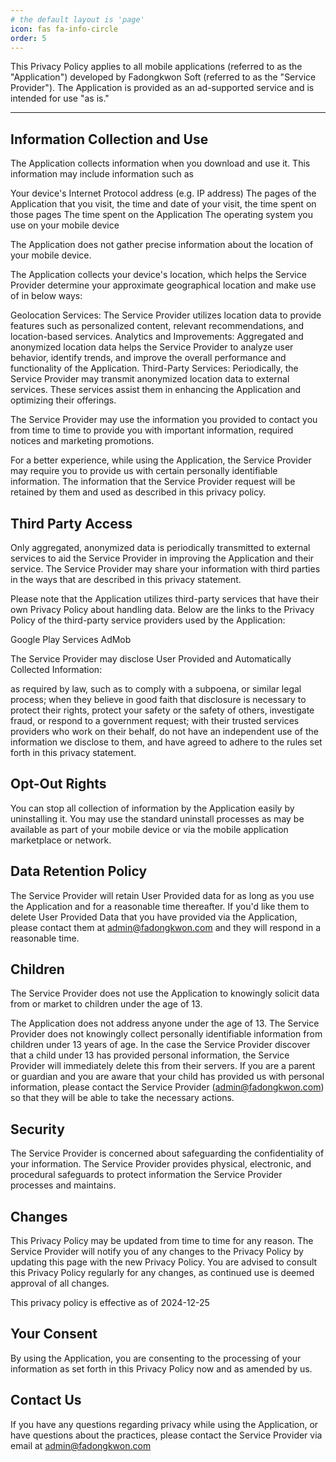 ```yaml
---
# the default layout is 'page'
icon: fas fa-info-circle
order: 5
---
```

This Privacy Policy applies to all mobile applications (referred to as the "Application") developed by Fadongkwon Soft (referred to as the "Service Provider"). The Application is provided as an ad-supported service and is intended for use "as is."
- - -
## Information Collection and Use

The Application collects information when you download and use it. This information may include information such as

Your device's Internet Protocol address (e.g. IP address)
The pages of the Application that you visit, the time and date of your visit, the time spent on those pages
The time spent on the Application
The operating system you use on your mobile device




 

The Application does not gather precise information about the location of your mobile device.

The Application collects your device's location, which helps the Service Provider determine your approximate geographical location and make use of in below ways:

Geolocation Services: The Service Provider utilizes location data to provide features such as personalized content, relevant recommendations, and location-based services.
Analytics and Improvements: Aggregated and anonymized location data helps the Service Provider to analyze user behavior, identify trends, and improve the overall performance and functionality of the Application.
Third-Party Services: Periodically, the Service Provider may transmit anonymized location data to external services. These services assist them in enhancing the Application and optimizing their offerings.


 

The Service Provider may use the information you provided to contact you from time to time to provide you with important information, required notices and marketing promotions.


 

For a better experience, while using the Application, the Service Provider may require you to provide us with certain personally identifiable information. The information that the Service Provider request will be retained by them and used as described in this privacy policy.


## Third Party Access

Only aggregated, anonymized data is periodically transmitted to external services to aid the Service Provider in improving the Application and their service. The Service Provider may share your information with third parties in the ways that are described in this privacy statement.


 

Please note that the Application utilizes third-party services that have their own Privacy Policy about handling data. Below are the links to the Privacy Policy of the third-party service providers used by the Application:

Google Play Services
AdMob


 

The Service Provider may disclose User Provided and Automatically Collected Information:

as required by law, such as to comply with a subpoena, or similar legal process;
when they believe in good faith that disclosure is necessary to protect their rights, protect your safety or the safety of others, investigate fraud, or respond to a government request;
with their trusted services providers who work on their behalf, do not have an independent use of the information we disclose to them, and have agreed to adhere to the rules set forth in this privacy statement.




## Opt-Out Rights

You can stop all collection of information by the Application easily by uninstalling it. You may use the standard uninstall processes as may be available as part of your mobile device or via the mobile application marketplace or network.


## Data Retention Policy

The Service Provider will retain User Provided data for as long as you use the Application and for a reasonable time thereafter. If you'd like them to delete User Provided Data that you have provided via the Application, please contact them at admin@fadongkwon.com and they will respond in a reasonable time.


## Children

The Service Provider does not use the Application to knowingly solicit data from or market to children under the age of 13.


 

The Application does not address anyone under the age of 13. The Service Provider does not knowingly collect personally identifiable information from children under 13 years of age. In the case the Service Provider discover that a child under 13 has provided personal information, the Service Provider will immediately delete this from their servers. If you are a parent or guardian and you are aware that your child has provided us with personal information, please contact the Service Provider (admin@fadongkwon.com) so that they will be able to take the necessary actions.


## Security

The Service Provider is concerned about safeguarding the confidentiality of your information. The Service Provider provides physical, electronic, and procedural safeguards to protect information the Service Provider processes and maintains.


## Changes

This Privacy Policy may be updated from time to time for any reason. The Service Provider will notify you of any changes to the Privacy Policy by updating this page with the new Privacy Policy. You are advised to consult this Privacy Policy regularly for any changes, as continued use is deemed approval of all changes.


 

This privacy policy is effective as of 2024-12-25


## Your Consent

By using the Application, you are consenting to the processing of your information as set forth in this Privacy Policy now and as amended by us.


## Contact Us

If you have any questions regarding privacy while using the Application, or have questions about the practices, please contact the Service Provider via email at admin@fadongkwon.com